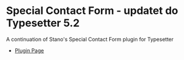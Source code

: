 # Special Contact Form - updatet do  Typesetter  5.2
A continuation of Stano's Special Contact Form plugin for Typesetter
* [Plugin Page](http://www.typesettercms.com/Plugins/62_Special_Contact_Form)
